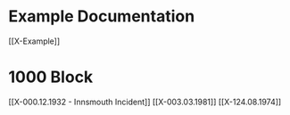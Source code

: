 # Example Documentation
[[X-Example]]
# 1000 Block
[[X-000.12.1932 - Innsmouth Incident]]
[[X-003.03.1981]]
[[X-124.08.1974]]